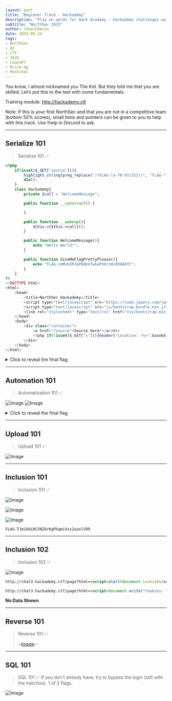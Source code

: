 ```yaml
---
layout: post
title: "Beginner Track - Hackademy"
description: "Play on words for Hack Acadamy - Hackademy challenges walkthrough."
subtitle: "NorthSec 2025"
author: JonesCKevin
date: 2025-05-24
tags:
- NorthSec
- AI
- CTF
- 2025
- ChatGPT
- Write-Up
- Montreal
---
```


You know, I almost nicknamed you The Kid. But they told me that you are skilled. Let’s put this to the test with some fundamentals.

Training module: <http://hackademy.ctf>

Note: If this is your first NorthSec and that you are not in a competitive team (bottom 50% scores),
small hints and pointers can be given to you to help with this track. Use !help in Discord to ask.

---

## Serialize 101

> Serialize 101 :white_check_mark:

```php
<?php
    if(isset($_GET["source"])){
        highlight_string(preg_replace("/(FLAG-[a-f0-9]{32})/", "FLAG-".str_repeat("x", 32), file_get_contents(__file__)));
        die();
    }
    class Hackademy{
        private $call = "WelcomeMessage";

        public function __construct() {

        }

        public function __wakeup(){
            $this->{$this->call}();
        }

        public function WelcomeMessage(){
            echo "Hello World!";
        }

        public function GiveMeFlagPrettyPlease(){
            echo "FLAG-z4MvKIRJGPQ8kkTwkePVOrsHc038ADfC";
        }
    }
?>
<!DOCTYPE html>
<html>
    <head>
        <title>NorthSec Hackademy</title>
        <script type="text/javascript" src="https://code.jquery.com/jquery-3.5.1.js"></script>
        <script type="text/javascript" src="js/bootstrap.bundle.min.js"></script>
        <link rel="stylesheet" type="text/css" href="css/bootstrap.min.css">
    </head>
    <body>
        <div class="container">
            <a href="?source">Source here!</a><hr>
            <?php if(!isset($_GET["s"])){header("Location: ?s=".base64_encode(serialize(new Hackademy())));}else{unserialize(base64_decode($_GET["s"]));} ?>
        </div>
    </body>
</html>
```

<details>
<summary>Click to reveal the final flag</summary>

```flag
FLAG-z4MvKIRJGPQ8kkTwkePVOrsHc038ADfC
```
</details>

---

## Automation 101

>Automatization 101 :white_check_mark:

![Image](4.png)
![Image](5.png)

<details>
<summary>Click to reveal the final flag</summary>

```flag
FLAG-mI4IZqUelrTlXibWbL06EbBxZomZbX2m (1/2)
```
</details>

---

## Upload 101

>Upload 101 :white_check_mark:

![Image](6.png)

---

## Inclusion 101

>Inclusion 101 :white_check_mark:

![Image](7.png)

![Image](71.png)

![Image](72.png)

```flag
FLAG-TJm18diOC5NZ6rKgPhqmiVxs2wzelS99
```
---

## Inclusion 102

>Inclusion 102 :white_check_mark:

![Image](8.png)

```html
http://chal3.hackademy.ctf/page?html=<script>alert(document.cookie)</script>

http://chal3.hackademy.ctf/page?html=<script>document.write("Cookies: " + document.cookie);</script>
```

**No Data Shown**

---

## Reverse 101

>Reverse 101 :white_check_mark:
>
>~[Image](reverse-1)~

---

## SQL 101

>SQL 101 :white_check_mark:
If you don’t already have, try to bypass the login (still with the injection). 1 of 2 flags.

![Image](9.png)
